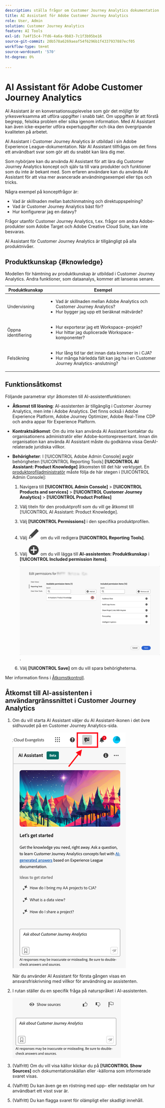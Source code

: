 ```yaml
---
description: ställa frågor om Customer Journey Analytics dokumentation
title: AI Assistant för Adobe Customer Journey Analytics
role: User, Admin
solution: Customer Journey Analytics
feature: AI Tools
exl-id: 7a4f15c4-7fd6-4a6a-9b83-7c1f3b95be16
source-git-commit: 20b578a6269aeaf54f6296b1f4337937887ecf05
workflow-type: tm+mt
source-wordcount: '570'
ht-degree: 0%

---
```



# AI Assistant för Adobe Customer Journey Analytics

AI Assistant är en konversationsupplevelse som gör det möjligt för yrkesverksamma att utföra uppgifter i snabb takt. Om uppgiften är att förstå begrepp, felsöka problem eller söka igenom information. Med AI Assistant kan även icke-experter utföra expertuppgifter och öka den övergripande kvaliteten på arbetet.

AI Assistant i Customer Journey Analytics är utbildad i sin Adobe Experience League-dokumentation. När AI Assistant tillfrågas om det finns ett användbart svar som gör att du snabbt kan lära dig mer.

Som nybörjare kan du använda AI Assistant för att lära dig Customer Journey Analytics koncept och själv ta till vara produkter och funktioner som du inte är bekant med. Som erfaren användare kan du använda AI Assistant för att visa mer avancerade användningsexempel eller tips och tricks.

Några exempel på konceptfrågor är:

* Vad är skillnaden mellan batchinmatning och direktuppspelning?
* Vad är Customer Journey Analytics bäst för?
* Hur konfigurerar jag en datavy?

Frågor utanför Customer Journey Analytics, t.ex. frågor om andra Adobe-produkter som Adobe Target och Adobe Creative Cloud Suite, kan inte besvaras.

AI Assistant för Customer Journey Analytics är tillgängligt på alla produktnivåer.

## Produktkunskap {#knowledge}

Modellen för hämtning av produktkunskap är utbildad i Customer Journey Analytics. Andra funktioner, som dataanalys, kommer att lanseras senare.

| Produktkunskap | Exempel |
| --- | --- |
| Undervisning | <ul><li>Vad är skillnaden mellan Adobe Analytics och Customer Journey Analytics?</li><li>Hur bygger jag upp ett beräknat mätvärde?</li></ul> |
| Öppna identifiering | <ul><li>Hur exporterar jag ett Workspace-projekt?</li><li>Hur hittar jag duplicerade Workspace-komponenter?</li></ul> |
| Felsökning | <ul><li>Hur lång tid tar det innan data kommer in i CJA?</li><li>Hur många härledda fält kan jag ha i en Customer Journey Analytics-anslutning?</li></ul> |

## Funktionsåtkomst

Följande parametrar styr åtkomsten till AI-assistentfunktionen:

* **Åtkomst till lösning**: AI-assistenten är tillgänglig i Customer Journey Analytics, men inte i Adobe Analytics. Det finns också i Adobe Experience Platform, Adobe Journey Optimizer, Adobe Real-Time CDP och andra appar för Experience Platform.

* **Kontraktsåtkomst**: Om du inte kan använda AI Assistant kontaktar du organisationens administratör eller Adobe-kontorepresentant. Innan din organisation kan använda AI Assistant måste du godkänna vissa GenAI-relaterade juridiska villkor.

* **Behörigheter**: I [!UICONTROL Adobe Admin Console] avgör behörigheten [!UICONTROL Reporting Tools] **[!UICONTROL AI Assistant: Product Knowledge]** åtkomsten till det här verktyget. En [produktprofiladministratör](https://helpx.adobe.com/enterprise/using/manage-product-profiles.html) måste följa de här stegen i [!UICONTROL Admin Console]:
   1. Navigera till **[!UICONTROL Admin Console]** > **[!UICONTROL Products and services]** > **[!UICONTROL Customer Journey Analytics]** > **[!UICONTROL Product Profiles]**
   1. Välj titeln för den produktprofil som du vill ge åtkomst till [!UICONTROL AI Assistant: Product Knowledge].
   1. Välj **[!UICONTROL Permissions]** i den specifika produktprofilen.
   1. Välj ![Redigera](/help/assets/icons/Edit.svg) om du vill redigera **[!UICONTROL Reporting Tools]**.
   1. Välj ![AddCircle](/help/assets/icons/AddCircle.svg) om du vill lägga till **AI-assistenten: Produktkunskap** i **[!UICONTROL Included permission items]**.

      ![Lägg till behörighet](assets/ai-assistant-permissions.png).

   1. Välj **[!UICONTROL Save]** om du vill spara behörigheterna.

Mer information finns i [Åtkomstkontroll](/help/technotes/access-control.md#access-control).

## Åtkomst till AI-assistenten i användargränssnittet i Customer Journey Analytics

1. Om du vill starta AI Assistant väljer du AI Assistant-ikonen i det övre sidhuvudet på en Customer Journey Analytics-sida.

   ![AI Assistant-ikon](assets/ai-asst1.png)

   När du använder AI Assistant för första gången visas en ansvarsfriskrivning med villkor för användning av assistenten.

1. I rutan ställer du en specifik fråga på naturspråket i AI-assistenten.

   ![Frågeruta](assets/ai-asst2.png)

1. (Valfritt) Om du vill visa källor klickar du på **[!UICONTROL Show Sources]** och dokumentationskällan eller -källorna som informerade svaret visas.

1. (Valfritt) Du kan även ge en röstning med upp- eller nedstaplar om hur användbart ett visst svar är.

1. (Valfritt) Du kan flagga svaret för olämpligt eller skadligt innehåll.
